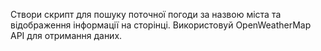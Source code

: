 Створи скрипт для пошуку поточної погоди за назвою міста та відображення інформації на сторінці. Використовуй OpenWeatherMap API для отримання даних.